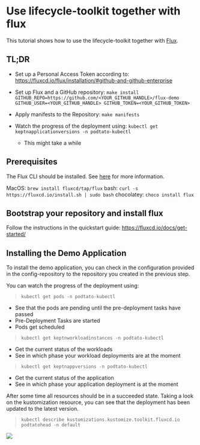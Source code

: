 # Use lifecycle-toolkit together with flux

This tutorial shows how to use the lifecycle-toolkit together with [Flux](https://fluxcd.io/).

## TL;DR
* Set up a Personal Access Token according to: https://fluxcd.io/flux/installation/#github-and-github-enterprise
* Set up Flux and a GitHub repository: `make install GITHUB_REPO=https://github.com/<YOUR_GITHUB_HANDLE>/flux-demo GITHUB_USER=<YOUR_GITHUB_HANDLE> GITHUB_TOKEN=<YOUR_GITHUB_TOKEN>`

* Apply manifests to the Repository: `make manifests`
* Watch the progress of the deployment using: `kubectl get keptnapplicationversions -n podtato-kubectl`
  * This might take a while

## Prerequisites
The Flux CLI should be installed. See [here](https://fluxcd.io/docs/installation/) for more information.

MacOS: `brew install fluxcd/tap/flux`
bash: `curl -s https://fluxcd.io/install.sh | sudo bash`
chocolatey: `choco install flux`

## Bootstrap your repository and install flux
Follow the instructions in the quickstart guide: https://fluxcd.io/docs/get-started/

## Installing the Demo Application
To install the demo application, you can check in the configuration provided in the config-repository to the repository you created in the previous step.

You can watch the progress of the deployment using:
> `kubectl get pods -n podtato-kubectl`
* See that the pods are pending until the pre-deployment tasks have passed
* Pre-Deployment Tasks are started
* Pods get scheduled

> `kubectl get keptnworkloadinstances -n podtato-kubectl`
* Get the current status of the workloads
* See in which phase your workload deployments are at the moment

> `kubectl get keptnappversions -n podtato-kubectl`
* Get the current status of the application
* See in which phase your application deployment is at the moment

After some time all resources should be in a succeeded state. Taking a look on the kustomization resource, you can see that the deployment has been updated to the latest version.
> `kubectl describe kustomizations.kustomize.toolkit.fluxcd.io podtatohead -n default`

<img referrerpolicy="no-referrer-when-downgrade" src="https://static.scarf.sh/a.png?x-pxid=858843d8-8da2-4ce5-a325-e5321c770a78" />
